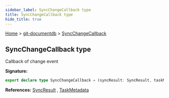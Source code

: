 ```yaml
---
sidebar_label: SyncChangeCallback type
title: SyncChangeCallback type
hide_title: true
---
```


[Home](./index.md) &gt; [git-documentdb](./git-documentdb.md) &gt; [SyncChangeCallback](./git-documentdb.syncchangecallback.md)

## SyncChangeCallback type

Callback of change event

<b>Signature:</b>

```typescript
export declare type SyncChangeCallback = (syncResult: SyncResult, taskMetadata: TaskMetadata) => void;
```
<b>References:</b> [SyncResult](./git-documentdb.syncresult.md) , [TaskMetadata](./git-documentdb.taskmetadata.md)

